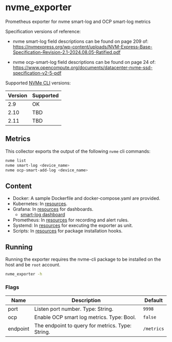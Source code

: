 # nvme_exporter

Prometheus exporter for nvme smart-log and OCP smart-log metrics

Specification versions of reference:

* nvme smart-log field descriptions can be found on page 209 of:
https://nvmexpress.org/wp-content/uploads/NVM-Express-Base-Specification-Revision-2.1-2024.08.05-Ratified.pdf

* nvme ocp-smart-log field descriptions can be found on page 24 of:
https://www.opencompute.org/documents/datacenter-nvme-ssd-specification-v2-5-pdf

Supported [NVMe CLI](https://github.com/linux-nvme/nvme-cli) versions:

| Version | Supported |
|----|----|
|2.9 | OK |
|2.10 | TBD |
|2.11 | TBD |

## Metrics

This collector exports the output of the following `nvme` cli commands:

``` bash
nvme list
nvme smart-log <device_name>
nvme ocp-smart-add-log <device_name>
```

## Content

* Docker: A sample Dockerfile and docker-compose.yaml are provided.
* Kubernetes: In [resources](resources/k8s/).
* Grafana: In [resources](resources/grafana/) for dashboards.
  * [smart-log dashboard](https://grafana.com/grafana/dashboards/14706)
* Prometheus: In [resources](resources/prom/) for recording and alert rules.
* Systemd: In [resources](resources/systemd/) for executing the exporter as unit.
* Scripts: In [resources](resources/scripts/) for package installation hooks.

## Running

Running the exporter requires the nvme-cli package to be installed on the host and be `root` account.

``` bash
nvme_exporter -h
```

### Flags

| Name | Description | Default |
|----|----|----|
|port | Listen port number. Type: String. | `9998` |
|ocp | Enable OCP smart log metrics. Type: Bool. | `false` |
|endpoint | The endpoint to query for metrics. Type: String. | `/metrics` |
